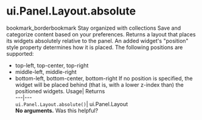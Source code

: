 
#  ui.Panel.Layout.absolute 
bookmark_borderbookmark Stay organized with collections  Save and categorize content based on your preferences.
Returns a layout that places its widgets absolutely relative to the panel. 
An added widget's "position" style property determines how it is placed. The following positions are supported:
- top-left, top-center, top-right
- middle-left, middle-right
- bottom-left, bottom-center, bottom-right
If no position is specified, the widget will be placed behind (that is, with a lower z-index than) the positioned widgets.
Usage| Returns  
---|---  
`ui.Panel.Layout.absolute()`| ui.Panel.Layout  
**No arguments.**
Was this helpful?
